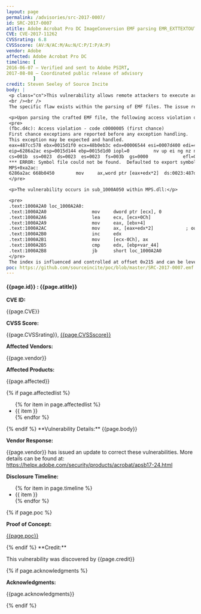 ```yaml
---
layout: page
permalink: /advisories/src-2017-0007/
id: SRC-2017-0007
atitle: Adobe Acrobat Pro DC ImageConversion EMF parsing EMR_EXTTEXTOUTA Array Indexing Remote Code Execution Vulnerability
CVE: CVE-2017-11262
CVSSrating: 6.8
CVSSscore: (AV:N/AC:M/Au:N/C:P/I:P/A:P)
vendor: Adobe
affected: Adobe Acrobat Pro DC
timeline: [
2016-06-07 – Verified and sent to Adobe PSIRT,
2017-08-08 – Coordinated public release of advisory
          ]
credit: Steven Seeley of Source Incite
body: |
 <p class="cn">This vulnerability allows remote attackers to execute arbitrary code on vulnerable installations of Adobe Acrobat Pro DC. User interaction is required to exploit this vulnerability in that the target must visit a malicious page or open a malicious file.
 <br /><br />
 The specific flaw exists within the parsing of EMF files. The issue results from the lack of proper validation of user-supplied data in the EMR_EXTTEXTOUTA record, which can result in a out-of-bounds read memory access during array indexing. An attacker can leverage this vulnerability to execute code under the context of the current process.</p>

 <p>Upon parsing the crafted EMF file, the following access violation occurs:</p>
 <pre>
 (fbc.d4c): Access violation - code c0000005 (first chance)
 First chance exceptions are reported before any exception handling.
 This exception may be expected and handled.
 eax=487cc578 ebx=0015d1f0 ecx=48b0eb3c edx=00006544 esi=0007d400 edi=48ac2c00
 eip=6286a2ac esp=0015d144 ebp=0015d1d0 iopl=0         nv up ei ng nz na pe cy
 cs=001b  ss=0023  ds=0023  es=0023  fs=003b  gs=0000             efl=00210287
 *** ERROR: Symbol file could not be found.  Defaulted to export symbols for C:\Program Files\Adobe\Acrobat DC\Acrobat\MPS.dll - 
 MPS+0xa2ac:
 6286a2ac 668b0450        mov     ax,word ptr [eax+edx*2]  ds:0023:487d9000=????
 </pre>

 <p>The vulnerability occurs in sub_1000A050 within MPS.dll:</p>

 <pre>
 .text:1000A2A0 loc_1000A2A0:
 .text:1000A2A0                 mov     dword ptr [ecx], 0
 .text:1000A2A6                 lea     ecx, [ecx+0Ch]
 .text:1000A2A9                 mov     eax, [ebx+4]
 .text:1000A2AC                 mov     ax, [eax+edx*2]            ; out-of-bounds read
 .text:1000A2B0                 inc     edx
 .text:1000A2B1                 mov     [ecx-0Ch], ax
 .text:1000A2B5                 cmp     edx, [ebp+var_44]
 .text:1000A2B8                 jb      short loc_1000A2A0
 </pre>
 The index is influenced and controlled at offset 0x215 and can be leveraged to read and write out of bounds.
poc: https://github.com/sourceincite/poc/blob/master/SRC-2017-0007.emf
---
```


<h4><b>{{page.id}} : {{page.atitle}}</b></h4>

**CVE ID:**
<p class="cn">{{page.CVE}}</p>

**CVSS Score:**
<p class="cn">{{page.CVSSrating}}, <a href="https://nvd.nist.gov/cvss/v2-calculator?name={{page.CVE}}&vector={{page.CVSSscore}}">{{page.CVSSscore}}</a></p>

**Affected Vendors:**
<p class="cn">{{page.vendor}}</p>

**Affected Products:**
<p class="cn">{{page.affected}}</p>
{% if page.affectedlist %}
<ul class="cn">
{% for item in page.affectedlist %}
  <li>{{ item }}</li>
{% endfor %}
</ul>
{% endif %}
**Vulnerability Details:**
{{page.body}}

**Vendor Response:**

<p class="cn">{{page.vendor}} has issued an update to correct these vulnerabilities. More details can be found at: <br />
<a href="https://helpx.adobe.com/security/products/acrobat/apsb17-24.html">https://helpx.adobe.com/security/products/acrobat/apsb17-24.html</a></p> 

**Disclosure Timeline:**
<ul class="cn">
{% for item in page.timeline %}
  <li>{{ item }}</li>
{% endfor %}
</ul>
{% if page.poc %}

**Proof of Concept:**
<p class="cn"><a href="{{page.poc}}">{{page.poc}}</a></p>
{% endif %}
**Credit:**
<p class="cn">This vulnerability was discovered by {{page.credit}}</p>
{% if page.acknowledgments %}

**Acknowledgments:**
<p class="cn">{{page.acknowledgments}}</p>
{% endif %}

